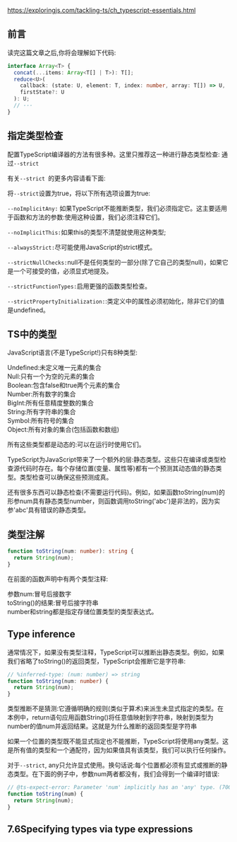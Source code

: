 https://exploringjs.com/tackling-ts/ch_typescript-essentials.html

## 前言

读完这篇文章之后,你将会理解如下代码:

```TypeScript
interface Array<T> {
  concat(...items: Array<T[] | T>): T[];
  reduce<U>(
    callback: (state: U, element: T, index: number, array: T[]) => U,
    firstState?: U
  ): U;
  // ···
}

```

## 指定类型检查

配置TypeScript编译器的方法有很多种。这里只推荐这一种进行静态类型检查: 通过`--strict `

有关`--strict `的更多内容请看下面:

将`--strict`设置为true，将以下所有选项设置为true:

`--noImplicitAny:` 如果TypeScript不能推断类型，我们必须指定它。这主要适用于函数和方法的参数:使用这种设置，我们必须注释它们。

`--noImplicitThis:`如果this的类型不清楚就使用这种类型;

`--alwaysStrict:`尽可能使用JavaScript的strict模式。

`--strictNullChecks:`null不是任何类型的一部分(除了它自己的类型null)，如果它是一个可接受的值，必须显式地提及。

`--strictFunctionTypes:`启用更强的函数类型检查。

`--strictPropertyInitialization:`:类定义中的属性必须初始化，除非它们的值是undefined。

## TS中的类型

JavaScript语言(不是TypeScript!)只有8种类型:

Undefined:未定义唯一元素的集合  <br>
Null:只有一个为空的元素的集合   <br>
Boolean:包含false和true两个元素的集合  <br>
Number:所有数字的集合  <br>
BigInt:所有任意精度整数的集合   <br>
String:所有字符串的集合  <br>
Symbol:所有符号的集合  <br>
Object:所有对象的集合(包括函数和数组)  <br>

所有这些类型都是动态的:可以在运行时使用它们。

TypeScript为JavaScript带来了一个额外的层:静态类型。这些只在编译或类型检查源代码时存在。每个存储位置(变量、属性等)都有一个预测其动态值的静态类型。类型检查可以确保这些预测成真。


还有很多东西可以静态检查(不需要运行代码)。例如，如果函数toString(num)的形参num具有静态类型number，则函数调用toString('abc')是非法的，因为实参'abc'具有错误的静态类型。

## 类型注解

```ts
function toString(num: number): string {
  return String(num);
}
```

在前面的函数声明中有两个类型注释:

参数num:冒号后接数字  <br>
toString()的结果:冒号后接字符串  <br>
number和string都是指定存储位置类型的类型表达式。  <br>


## Type inference 

通常情况下，如果没有类型注释，TypeScript可以推断出静态类型。例如，如果我们省略了toString()的返回类型，TypeScript会推断它是字符串:

```ts
// %inferred-type: (num: number) => string
function toString(num: number) {
  return String(num);
}
```
类型推断不是猜测:它遵循明确的规则(类似于算术)来派生未显式指定的类型。在本例中，return语句应用函数String()将任意值映射到字符串，映射到类型为number的值num并返回结果。这就是为什么推断的返回类型是字符串

如果一个位置的类型既不能显式指定也不能推断，TypeScript将使用any类型。这是所有值的类型和一个通配符，因为如果值具有该类型，我们可以执行任何操作。

对于`--strict`, any只允许显式使用。换句话说:每个位置都必须有显式或推断的静态类型。在下面的例子中，参数num两者都没有，我们会得到一个编译时错误:


```ts
// @ts-expect-error: Parameter 'num' implicitly has an 'any' type. (7006)
function toString(num) {
  return String(num);
}

```


## 7.6Specifying types via type expressions 


















